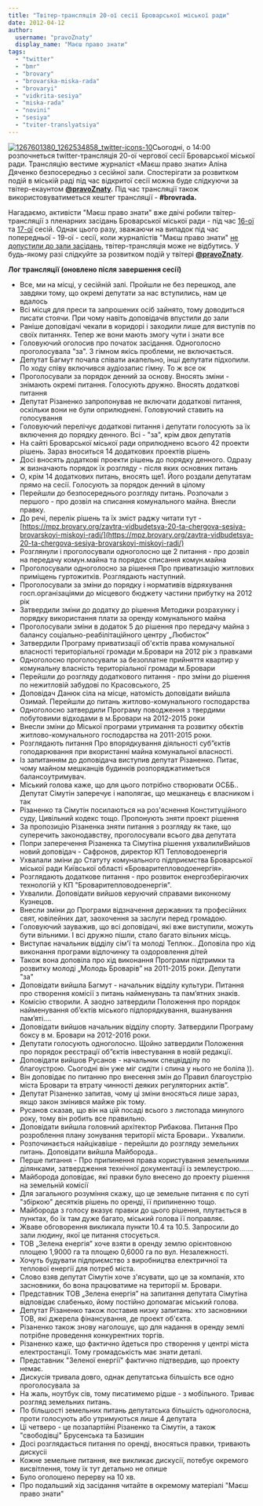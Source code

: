 ```yaml
---
title: "Твітер-трансляція 20-ої сесії Броварської міської ради"
date: 2012-04-12
author: 
  username: "pravoZnaty"
  display_name: "Маєш право знати"
tags: 
  - "twitter"
  - "bmr"
  - "brovary"
  - "brovarska-miska-rada"
  - "brovaryi"
  - "vidkrita-sesiya"
  - "miska-rada"
  - "novini"
  - "sesiya"
  - "tviter-translyatsiya"
---
```


[![](https://mpz.brovary.org/wp-content/uploads/2012/04/1267601380_1262534858_twitter-icons-10.jpg "1267601380_1262534858_twitter-icons-10")](https://mpz.brovary.org/wp-content/uploads/2012/04/1267601380_1262534858_twitter-icons-10.jpg)Сьогодні, о 14:00 розпочнеться twitter-трансляція 20-ої чергової сесії Броварської міської ради. Трансляцію вестиме журналіст «Маєш право знати» Аліна Дяченко безпосередньо з сесійної зали. Спостерігати за розвитком подій в міській раді під час відкритої сесії можна буде слідкуючи за твітер-екаунтом **[@pravoZnaty](https://twitter.com/#!/PravoZnaty).** Під час трансляції також використовуватиметься хештег трансляції - **#brovrada.**

Нагадаємо, активісти "Маєш право знати" вже двічі робили твітер-трансляції з пленарних засідань Броварської міської ради - під час [16-ої](https://mpz.brovary.org/pozachergova-16ta-sesia-brovarskoie-miskoie-radi-20-12-2011/) та [17-ої](https://mpz.brovary.org/chergova-17ta-sesia-brovarskoi-miskoi-radi-29122011/) сесій. Однак цього разу, зважаючи на випадок під час попередньої - 19-ої - сесії, коли журналістів "Маєш право знати" [не допустили до зали засідань](https://mpz.brovary.org/nevidomi-u-formi-militsiyi-blokuyut-bro/), твітер-трансляція може не відбутись. У будь-якому разі слідкуйте за розвитком подій у твітері **[@pravoZnaty](https://twitter.com/#!/PravoZnaty)**.

**Лог трансляції (оновлено після завершення сесії)**

- Все, ми на місці, у сесійній залі. Пройшли не без перешкод, але завдяки тому, що окремі депутати за нас вступились, нам це вдалось
- Всі місця для преси та запрошених осіб зайнято, тому доводиться писати стоячи. При чому навіть доповідачів впустили до зали
- Раніше доповідачі чекали в коридорі і заходили лише для виступів по своїх питаннях. Тепер же вони мають змогу чути і знати все
- Головуючий оголосив про початок засідання. Одноголосно проголосувала "за". З гімном якісь проблеми, не включається.
- Депутат Багмут почала співати акапельно, інші депутати підхопили. По ходу співу включився аудіозапис гімну. То ж все ок
- Проголосували за порядок денний за основу. Вносять зміни - знімають окремі питання. Голосують дружно. Вносять додаткові питання
- Депутат Різаненко запропонував не включати додаткові питання, оскільки вони не були оприлюднені. Головуючий ставить на голосування
- Головуючий перелічує додаткові питання і депутати голосують за їх включення до порядку денного. Всі - "за", крім двох депутатів
- На сайті Броварської міської ради оприлюднено всього 42 проекти рішень. Зараз вноситься 14 додаткових проектів рішень
- Досі вносять додаткові проекти рішень до порядку денного. Одразу ж визначають порядок їх розгляду - після яких основних питань
- О, крім 14 додаткових питань, вносять ще1. Його роздали депутатам прямо на сесії. Голосують за порядок денний в цілому
- Перейшли до безпосереднього розгляду питань. Розпочали з першого - про дозвіл на списання комунального майна. Внесли правку.
- До речі, перелік рішень та їх зміст раджу читати тут - [https://mpz.brovary.org/zavtra-vidbudetsya-20-ta-chergova-sesiya-brovarskoyi-miskoyi-radi/](https://mpz.brovary.org/zavtra-vidbudetsya-20-ta-chergova-sesiya-brovarskoyi-miskoyi-radi/)
- Розглянули і проголосували одноголосно ще 2 питання - про дозвіл на передачу комун.майна та порядок списання комун.майна
- Проголосували одноголосно за рішення Про приватизацію житлових приміщень гуртожитків. Розглядають наступний.
- Проголосували за зміни до порядку і нормативів відряхування госп.організаціями до місцевого бюджету частини прибутку на 2012 рік
- Затвердили зміни до додатку до рішення Методики розрахунку і порядку використання плати за оренду комунального майна
- Проголосували зміни в додаток 5 до рішення про передачу майна з балансу соціально-реабілітаційного центру „Любисток”
- Затвердили Програму приватизації об'єктів права комунальної власності територіальної громади м.Бровари на 2012 рік з правками
- Одноголосно проголосували за безоплатне прийняття квартир у комунальну власність територіальної громади м.Бровари
- Перейшли до розгляду додаткового питання - про зміни до рішення по нежитловій забудові по Красовського, 25
- Доповідач Данюк сіла на місце, натомість доповідати вийшла Озимай. Перейшли до питань житлово-комунального господарства
- Одноголосно затвердили Програму поводження з твердими побутовими відходами в м.Бровари на 2012-2015 роки
- Внесли зміни до Міської програми утримання та розвитку обєктів житлово-комунального господарства на 2011-2015 роки.
- Розглядають питання Про впорядкування діяльності суб”єктів гоподарювання при вкористанні майна комунальної власності.
- Із запитанням до доповідача виступив депутат Різаненко. Питає, чому майном мешканців будинків розпоряджатиметься балансоутримувач.
- Міський голова каже, що для цього потрібно створювати ОСББ.. Депутат Сімутін заперечує і наполягає, що мешканець є власником і так
- Різаненко та Сімутін посилаються на роз'яснення Конституційного суду, Цивільний кодекс тощо. Пропонують зняти проект рішення
- За пропозицію Різаненка зняти питання з розгляду як таке, що суперечить законодавству, проголосували всього два депутата
- Попри заперечення Різаненка та Сімутіна рішення ухвалилиВийшов новий доповідач - Сафронов, директор КП Тепловодоенергія
- Ухвалали зміни до Статуту комунального підприємства Броварської міської ради Київської області «Броваритепловодоенергія».
- Розглядають додаткове питання - про розвиток енергозберігаючих технологій у КП "Броваритепловодоенергія".
- Ухвалили. Доповідати вийшов керуючий справами виконкому Кузнецов.
- Внесли зміни до Програми відзначення державних та професійних свят, ювілейних дат, заохочення за заслуги перед громадою.
- Головуючий зауважив, що всі доповідачі, які вже виступили, можуть бути вільними. І всі дружно пішли, стало багато вільних місць.
- Виступає начальник відділу сім'ї та молоді Теплюк.. Доповіла про хід виконання програми відпочинку та оздоровлення дітей
- Також вона доповіла про хід виконання Програми підтримки та розвитку молоді „Молодь Броварів” на 2011-2015 роки. Депутати "за"
- Доповідати вийшла Багмут - начальник відділу культури. Питання про створення комісії з питань найменувань та пам’ятних знаків.
- Комісію створили. А заодно затвердили Положення про порядок найменування об’єктів міського підпорядкування, вшанування пам’яті....
- Доповідати вийшов начальник відділу спорту. Затвердили Програму боксу в м. Бровари на 2012-2016 роки.
- Депутати голосують одноголосно. Щойно затвердили Положення про порядок реєстрації об”єктів інвестування в новій редакції.
- Доповідати вийшов Русанов - начальник спецвідділу по благоустрою. Сьогодні він уже міг сидіти і спина у нього не боліла )).
- Він доповідає по питанню про внесення змін до Правил благоустрію міста Бровари та втрату чинності деяких регуляторних актів”.
- Депутат Різаненко запитав, чому ці зміни вносяться лише зараз, якщо закон змінився майже рік тому.
- Русанов сказав, що він на цій посаді всього з листопада минулого року, тому він робить все правильно.
- Доповідати вийшла головний архітектор Рибакова. Питання Про розроблення плану зонування території міста Бровари.. Ухвалили.
- Розпочинається найцікавіше - перейшли до розгляду земельних питань. Доповідати вийшла Майборода..
- Перше питання - Про припинення права користування земельними ділянками, затвердження технічної документації із землеустрою.......
- Майборода доповідає, які правки було внесено до проекту рішення на земельній комісії
- Для загального розуміння скажу, що це земельне питання є по суті "збіркою" десятків рішень по оренді, її припиненню тощо.
- Майборода з голосу вказує правки до цього рішення, плутається в пунктах, бо їх там дуже багато, міський голова її поправляє.
- Жваве обговорення викликала пункти 10.4 та 10.5. Запросили до зали людину, якої це питання стосується.
- ТОВ „Зелена енергія” хоче взяти в оренду землю орієнтовною площею 1,9000 га та площею 0,6000 га по вул. Незалежності.
- Хочуть будувати підприємство з виробництва електричної та теплової енергії для потреб міста.
- Слово взяв депутат Сімутін хоче з'ясувати, що це за компанія, хто засновники, бо вона працюватиме на території м. Бровари.
- Представник ТОВ „Зелена енергія” на запитання депутата Сімутіна відповідає слабенько, йому постійно допомагає міський голова.
- Депутат Різаненко також поставив низку запитань: хто засновники ТОВ, які джерела фінансування, де проект об'єкта.
- Різаненко також знову наголошує, що для надання в оренду землі потрібне проведення конкурентних торгів.
- Різаненко каже, що фактично йдеться про створення у центрі міста електростанції. Тому громадськість має знати деталі.
- Представник "Зеленої енергії" фактично підтвердив, що проекту немає.
- Дискусія тривала довго, однак депутатська більшість все одно проголосувала за
- На жаль, ноутбук сів, тому писатимемо рідше - з мобільного. Триває розгляд земельних питань.
- По більшості земельних питань депутатська більшість одноголосна, проти голосують або утримуються лише 4 депутата
- Ці четверо - це позапартійні Різаненко та Сімутін, а також "свободівці" Брусенська та Базишин
- Досі розглядається питання по оренді, вносяться правки, тривають дискусіі
- Кожне земельне питання, яке викликає дискусії, потебує окремого висвітлення, тому їх тут детально не опише
- Було оголошено перерву на 10 хв.
- Про подальший хід засідання читайте в окремому матеріалі "Маєш право знати"
